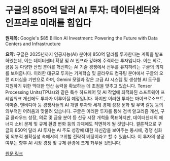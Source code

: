# 구글의 850억 달러 AI 투자: 데이터센터와 인프라로 미래를 힘입다

**원제목:** Google's $85 Billion AI Investment: Powering the Future with Data Centers and Infrastructure

**요약:** 구글은 2025년까지 인공지능(AI) 분야에 850억 달러를 투자한다는 계획을 발표하였는데, 이는 데이터센터 확장 및 AI 인프라 강화에 주력하는 투자입니다.  이는 의료, 금융 등 다양한 산업 분야를 혁신하는 AI 기술 경쟁에서 선두를 유지하려는 구글의 의지를 보여줍니다.  이러한 대규모 투자는 기계학습 및 클라우드 컴퓨팅 분야에서 구글의 오랜 리더십을 기반으로 하며, Gemini 모델과 같은 고급 AI 시스템 및 생성형 AI 도구를 지원하기 위한 막대한 연산 능력을 확보하는 데 초점을 맞추고 있습니다.  Tensor Processing Units(TPUs)와 같은 특수 하드웨어 및 AI 작업에 최적화된 소프트웨어 프레임워크 개선에도 투자가 이루어질 예정입니다.  하지만 이러한 투자는 마이크로소프트, 아마존, 엔비디아 등 경쟁사들의 AI 개발 투자와 세계 경제 성장 둔화 및 무역 갈등 등의 외부적인 어려움과 맞물려 있습니다.  구글은 이러한 투자를 통해 검색 알고리즘 개선, 구글 클라우드 성장,  의료 및 금융 분야 등 신규 시장 개척을 목표하지만,  데이터센터의 에너지 소비 문제 및 규제 환경 변화 등의 과제에도 직면하게 될 것입니다.  결론적으로 구글의 850억 달러 AI 투자는  AI 주도 성장에 대한 자신감을 보여주는 동시에,  경쟁 심화 및 외부적 불확실성 속에서의  고위험 전략적 베팅이라고 할 수 있습니다.  이 투자의 성공 여부는 향후 AI 시장 경쟁 및 규제 환경에 크게 좌우될 것입니다.

[원문 링크](https://www.bbntimes.com/technology/google-s-85-billion-ai-investment-powering-the-future-with-data-centers-and-infrastructure)
